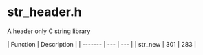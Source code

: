 # str_header.h
A header only C string library

| Function | Description |
| ------- | --- | --- |
| str_new | 301 | 283 |
